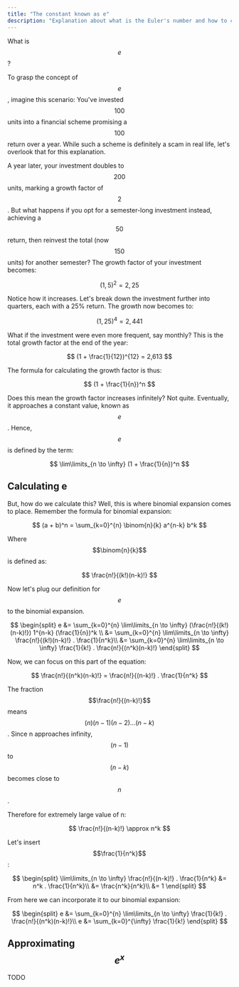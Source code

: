 ```yaml
---
title: "The constant known as e"
description: "Explanation about what is the Euler's number and how to calculate it."
---
```


What is $$e$$?

To grasp the concept of $$e$$, imagine this scenario: You've invested $$100$$ units into a financial scheme promising a $$100%$$ return over a year. While such a scheme is definitely a scam in real life, let's overlook that for this explanation.

A year later, your investment doubles to $$200$$ units, marking a growth factor of $$2$$. But what happens if you opt for a semester-long investment instead, achieving a $$50%$$ return, then reinvest the total (now $$150$$ units) for another semester? The growth factor of your investment becomes:

$$
(1,5)^2 = 2,25
$$

Notice how it increases. Let's break down the investment further into quarters, each with a 25% return. The growth now becomes to:

$$
(1,25)^4 = 2,441
$$

What if the investment were even more frequent, say monthly? This is the total growth factor at the end of the year:

$$
(1 + \frac{1}{12})^{12} = 2,613
$$

The formula for calculating the growth factor is thus:

$$
(1 + \frac{1}{n})^n
$$

Does this mean the growth factor increases infinitely? Not quite. Eventually, it approaches a constant value, known as $$e$$. Hence, $$e$$ is defined by the term:

$$
\lim\limits_{n \to \infty} (1 + \frac{1}{n})^n
$$

## Calculating e

But, how do we calculate this? Well, this is where binomial expansion comes to place. Remember the formula for binomial expansion:

$$
(a + b)^n = \sum_{k=0}^{n} \binom{n}{k} a^{n-k} b^k
$$

Where $$\binom{n}{k}$$ is defined as:

$$
\frac{n!}{(k!)(n-k)!}
$$

Now let's plug our definition for $$e$$ to the binomial expansion.

$$
\begin{split}
e &= \sum_{k=0}^{n} \lim\limits_{n \to \infty} (\frac{n!}{(k!)(n-k)!}) 1^{n-k} (\frac{1}{n})^k \\
&= \sum_{k=0}^{n} \lim\limits_{n \to \infty} \frac{n!}{(k!)(n-k)!} . \frac{1}{n^k}\\
&= \sum_{k=0}^{n} \lim\limits_{n \to \infty} \frac{1}{k!} . \frac{n!}{(n^k)(n-k)!}
\end{split}
$$

Now, we can focus on this part of the equation:

$$
\frac{n!}{(n^k)(n-k)!} = \frac{n!}{(n-k)!} . \frac{1}{n^k}
$$

The fraction $$\frac{n!}{(n-k)!}$$ means $$(n)(n-1)(n-2)...(n-k)$$. Since n approaches infinity, $$(n-1)$$ to $$(n-k)$$ becomes close to $$n$$.

Therefore for extremely large value of n:

$$
\frac{n!}{(n-k)!} \approx n^k
$$

Let's insert $$\frac{1}{n^k}$$:

$$
\begin{split}
\lim\limits_{n \to \infty} \frac{n!}{(n-k)!} . \frac{1}{n^k} &= n^k . \frac{1}{n^k}\\
&= \frac{n^k}{n^k}\\
&= 1
\end{split}
$$

From here we can incorporate it to our binomial expansion:

$$
\begin{split}
e &= \sum_{k=0}^{n} \lim\limits_{n \to \infty} \frac{1}{k!} . \frac{n!}{(n^k)(n-k)!}\\
e &= \sum_{k=0}^{\infty} \frac{1}{k!}
\end{split}
$$

## Approximating $$e^x$$

TODO
